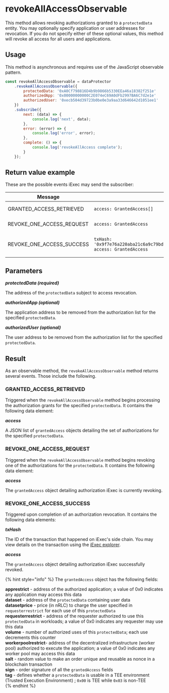 # revokeAllAccessObservable

This method allows revoking authorizations granted to a `protectedData` entity. You may optionally specify application or user addresses for revocation. If you do not specify either of these optional values, this method will revoke all access for all users and applications.

## Usage

This method is asynchronous and requires use of the JavaScript observable pattern.

```javascript
const revokeAllAccessObservable = dataProtector
    .revokeAllAccessObservable({
        protectedData: '0xA0Cf798816D4b9b9866b5330EEa46a18382f251e'
        authorizedApp: '0x00000000000C2E074eC69A0dFb2997BA6C7d2e1e'
        authorizedUser: '0xecb504d39723b0be0e3a9aa33d646642d1051ee1'
    })
    .subscribe({
        next: (data) => {
            console.log('next', data);
        },
        error: (error) => {
            console.log('error', error);
        },
        complete: () => {
            console.log('revokeAllAccess complete');
        }
    });
```

## Return value example

These are the possible events iExec may send the subscriber:

<table><thead><tr><th width="310">Message</th><th>Return value</th></tr></thead><tbody><tr><td>GRANTED_ACCESS_RETRIEVED</td><td><pre class="language-javascript"><code class="lang-javascript">access: GrantedAccess[]
</code></pre></td></tr><tr><td>REVOKE_ONE_ACCESS_REQUEST</td><td><pre class="language-javascript"><code class="lang-javascript">access: GrantedAccess
</code></pre></td></tr><tr><td>REVOKE_ONE_ACCESS_SUCCESS</td><td><pre class="language-javascript"><code class="lang-javascript">txHash: '0x9f7e76a220aba21c6a9c79bd1680eaf33b10afc2127593fd7e9a9e2b03c2c9fd',
access: GrantedAccess
</code></pre></td></tr></tbody></table>

## Parameters

***protectedData (required)***

The address of the `protectedData` subject to access revocation.

***authorizedApp (optional)***

The application address to be removed from the authorization list for the specified `protectedData`.

***authorizedUser (optional)***

The user address to be removed from the authorization list for the specified `protectedData`.

## Result

As an observable method, the `revokeAllAccessObservable` method returns several events. Those include the following.


### GRANTED_ACCESS_RETRIEVED

Triggered when the `revokeAllAccessObservable` method begins processing the authorization grants for the specified `protectedData`. It contains the following data element:

***access***

A JSON list of `grantedAccess` objects detailing the set of authorizations for the specified `protectedData`.

### REVOKE_ONE_ACCESS_REQUEST

Triggered when the `revokeAllAccessObservable` method begins revoking one of the authorizations for the `protectedData`. It contains the following data element:

***access***

The `grantedAccess` object detailing authorization iExec is currently revoking.

### REVOKE_ONE_ACCESS_SUCCESS

Triggered upon completion of an authorization revocation. It contains the following data elements:

***txHash***

The ID of the transaction that happened on iExec's side chain. You may view details on the transaction using the [iExec explorer](https://explorer.iex.ec).

***access***

The `grantedAccess` object detailing authorization iExec successfully revoked.

{% hint style="info" %}
The `grantedAccess` object has the following fields:

**apprestrict** - address of the authorized application; a value of 0x0 indicates any application may access this data  
**dataset** - address of the `protectedData` containing user data  
**datasetprice** - price (in nRLC) to charge the user specified in `requesterrestrict` for each use of this `protectedData`  
**requesterrestrict** - address of the requester authorized to use this `protectedData` in workloads; a value of 0x0 indicates any requester may use this data  
**volume** - number of authorized uses of this `protectedData`; each use decrements this counter  
**workerpoolrestrict**- address of the decentralized infrastructure (worker pool) authorized to execute the application; a value of 0x0 indicates any worker pool may access this data  
**salt** - random value to make an order unique and reusable as nonce in a blockchain transaction  
**sign** - order signature of all the `grantedAccess` fields  
**tag** - defines whether a `protectedData` is usable in a TEE environment (Trusted Execution Environment) ; `0x00` is TEE while `0x03` is non-TEE  
{% endhint %}